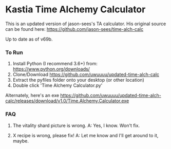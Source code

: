 # Kastia Time Alchemy Calculator

This is an updated version of jason-sees's TA calculator. His original source can be found here: https://github.com/jason-sees/time-alch-calc

Up to date as of v69b.


### To Run

1. Install Python (I recommend 3.6+) from: https://www.python.org/downloads/
2. Clone/Download https://github.com/uwuuuu/updated-time-alch-calc
3. Extract the pyfiles folder onto your desktop (or other location)
4. Double click 'Time Alchemy Calculator.py'

Alternately, here's an exe https://github.com/uwuuuu/updated-time-alch-calc/releases/download/v1.0/Time.Alchemy.Calculator.exe

### FAQ

1. The vitality shard picture is wrong.
A: Yes, I know. Won't fix.

2. X recipe is wrong, please fix!
A: Let me know and I'll get around to it, maybe.
